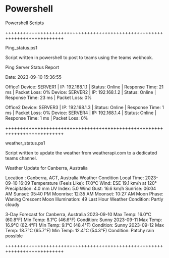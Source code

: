 # Powershell
Powershell Scripts


++++++++++++++++++++++++++++++++++++++++++++++++++++++++++++++++++++++++++

Ping_status.ps1

Script written in powershell to post to teams using the teams webhook. 

Ping Server Status Report

Date: 2023-09-10 15:36:55

Office1
Device: SERVER1 | IP: 192.168.1.1 | Status: Online | Response Time: 21 ms | Packet Loss: 0%
Device: SERVER2 | IP: 192.168.1.2 | Status: Online | Response Time: 23 ms | Packet Loss: 0%

Office2
Device: SERVER3 | IP: 192.168.1.3 | Status: Online | Response Time: 1 ms | Packet Loss: 0%
Device: SERVER4 | IP: 192.168.1.4 | Status: Online | Response Time: 1 ms | Packet Loss: 0%

++++++++++++++++++++++++++++++++++++++++++++++++++++++++++++++++++++++++++

weather_status.ps1

Script written to update the weather from weatherapi.com to a dedicated teams channel. 

 Weather Update for Canberra, Australia

 Location : Canberra, ACT, Australia
 Weather Condition
 Local Time: 2023-09-10 16:09
 Temperature (Feels Like): 17.0°C
 Wind: ESE 19.1 km/h at 120°
 Precipitation: 4.0 mm
 UV Index: 5.0
 Wind Gust: 16.6 km/h
 Sunrise: 06:04 AM
 Sunset: 05:40 PM
 Moonrise: 12:35 AM
 Moonset: 10:27 AM
 Moon Phase: Waning Crescent
 Moon Illumination: 49
 Last Hour Weather Condition: Partly cloudy     
        
 3-Day Forecast for Canberra, Australia
 2023-09-10 Max Temp: 16.0°C (60.8°F) Min Temp: 8.1°C (46.6°F)  Condition: Sunny
 2023-09-11 Max Temp: 16.9°C (62.4°F) Min Temp: 9.1°C (48.4°F)  Condition: Sunny
 2023-09-12 Max Temp: 18.7°C (65.7°F) Min Temp: 12.4°C (54.3°F) Condition: Patchy rain possible

++++++++++++++++++++++++++++++++++++++++++++++++++++++++++++++++++++++++++
      
    
